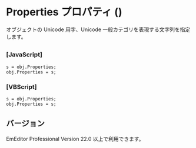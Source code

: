 # Properties プロパティ ()

オブジェクトの Unicode 用字、Unicode 一般カテゴリを表現する文字列を指定します。

## 

### \[JavaScript\]

```
s = obj.Properties;
obj.Properties = s;
```

### \[VBScript\]

```
s = obj.Properties;
obj.Properties = s;
```

## バージョン

EmEditor Professional Version 22.0 以上で利用できます。
